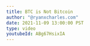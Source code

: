 ```yaml
---
title: BTC is Not Bitcoin
author: "@ryanxcharles.com"
date: 2021-11-09 13:00:00 PST
type: video
youtubeId: ABg67HsixIA
---
```

